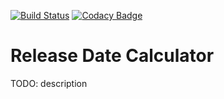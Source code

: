[![Build Status](https://travis-ci.org/federicojasson/release-date-calculator.svg?branch=master)](https://travis-ci.org/federicojasson/release-date-calculator)
[![Codacy Badge](https://api.codacy.com/project/badge/Grade/619499f5081746dfac963f363144c044)](https://www.codacy.com/app/federicojasson/release-date-calculator?utm_source=github.com&amp;utm_medium=referral&amp;utm_content=federicojasson/release-date-calculator&amp;utm_campaign=Badge_Grade)

# Release Date Calculator

TODO: description
